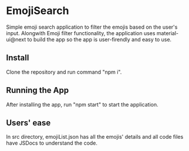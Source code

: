 # EmojiSearch

Simple emoji search application to filter the emojis based on the user's input.
Alongwith Emoji filter functionality, the application uses material-ui@next to build the app so the app is
user-firendly and easy to use.

## Install

Clone the repository and run command "npm i".

## Running the App

After installing the app, run "npm start" to start the application.

## Users' ease

In src directory, emojiList.json has all the emojis' details and all code files have JSDocs to understand the code.
